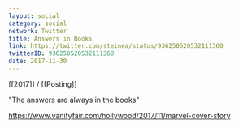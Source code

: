```yaml
---
layout: social
category: social
network: Twitter
title: Answers in Books
link: https://twitter.com/steinea/status/936250520532111360
twitterID: 936250520532111360
date: 2017-11-30
---
```


[[2017]] / [[Posting]]

"The answers are always in the books"

<https://www.vanityfair.com/hollywood/2017/11/marvel-cover-story>
